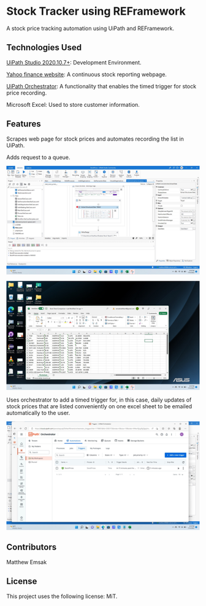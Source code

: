 # <strong> Stock Tracker using REFramework </strong>

A stock price tracking automation using UiPath and REFramework.

## <strong> Technologies Used </strong>

[UiPath Studio 2020.10.7+](https://www.uipath.com/product/studio): Development Environment.

[Yahoo finance website](https://finance.yahoo.com/trending-tickers/): A continuous stock reporting webpage.

[UiPath Orchestrator](www.cloud.uipath.com/): A functionality that enables the timed trigger for stock price recording.

Microsoft Excel: Used to store customer information.

## <strong> Features </strong>

Scrapes web page for stock prices and automates recording the list in UiPath.

Adds request to a queue.

![]()<img width="723" alt="image" src="https://github.com/matthew813709/Gitimages/blob/main/Screenshot%202022-07-31%20181843.jpg">

![]()<img width="723" alt="image" src="https://github.com/matthew813709/Gitimages/blob/main/Screenshot%202022-07-31%20181924.jpg">

Uses orchestrator to add a timed trigger for, in this case, daily updates of stock prices that are listed conveniently on one excel sheet to be emailed automatically to the user.

![]()<img width="723" alt="image" src="https://github.com/matthew813709/Gitimages/blob/main/Screenshot%202022-07-31%20182007.jpg">

## <strong> Contributors </strong>
Matthew Emsak

## <strong> License </strong>
This project uses the following license: MiT.

